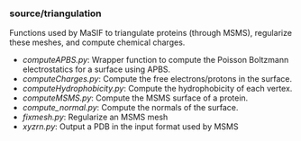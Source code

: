 ### source/triangulation
Functions used by MaSIF to triangulate proteins (through MSMS), regularize these meshes, and compute chemical charges.

+ *computeAPBS.py*: Wrapper function to compute the Poisson Boltzmann electrostatics for a surface using APBS.
+ *computeCharges.py*: Compute the free electrons/protons in the surface.
+ *computeHydrophobicity.py*: Compute the hydrophobicity of each vertex.
+ *computeMSMS.py*: Compute the MSMS surface of a protein.
+ *compute_normal.py*: Compute the normals of the surface.
+ *fixmesh.py*: Regularize an MSMS mesh
+ *xyzrn.py*: Output a PDB in the input format used by MSMS


